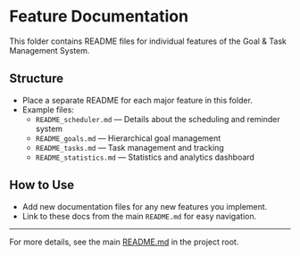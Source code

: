 # Feature Documentation

This folder contains README files for individual features of the Goal & Task Management System.

## Structure
- Place a separate README for each major feature in this folder.
- Example files:
  - `README_scheduler.md` — Details about the scheduling and reminder system
  - `README_goals.md` — Hierarchical goal management
  - `README_tasks.md` — Task management and tracking
  - `README_statistics.md` — Statistics and analytics dashboard

## How to Use
- Add new documentation files for any new features you implement.
- Link to these docs from the main `README.md` for easy navigation.

---
For more details, see the main [README.md](../README.md) in the project root.
